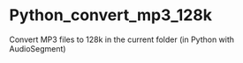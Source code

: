 # Python_convert_mp3_128k
Convert MP3 files to 128k in the current folder (in Python with AudioSegment)
